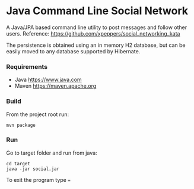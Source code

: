 # Java Command Line Social Network

A Java/JPA based command line utility to post messages and follow other users.
Reference: https://github.com/xpeppers/social_networking_kata

The persistence is obtained using an in memory H2 database, but can be easily moved to any database supported by Hibernate.

### Requirements
* Java https://www.java.com
* Maven https://maven.apache.org

### Build

From the project root run:
```
mvn package
```

### Run

Go to target folder and run from java:
```
cd target
java -jar social.jar
```

To exit the program type `=`